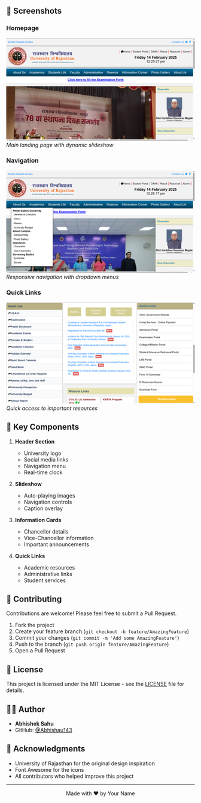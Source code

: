 
## 📸 Screenshots

### Homepage
![Homepage](screenshort\home.png)
*Main landing page with dynamic slideshow*

### Navigation
![Navigation](screenshort\home2.png)
*Responsive navigation with dropdown menus*

### Quick Links
![Quick Links](screenshort\home3.png)
*Quick access to important resources*

## 🌟 Key Components

1. **Header Section**
   - University logo
   - Social media links
   - Navigation menu
   - Real-time clock

2. **Slideshow**
   - Auto-playing images
   - Navigation controls
   - Caption overlay

3. **Information Cards**
   - Chancellor details
   - Vice-Chancellor information
   - Important announcements

4. **Quick Links**
   - Academic resources
   - Administrative links
   - Student services

## 🤝 Contributing

Contributions are welcome! Please feel free to submit a Pull Request.

1. Fork the project
2. Create your feature branch (`git checkout -b feature/AmazingFeature`)
3. Commit your changes (`git commit -m 'Add some AmazingFeature'`)
4. Push to the branch (`git push origin feature/AmazingFeature`)
5. Open a Pull Request

## 📄 License

This project is licensed under the MIT License - see the [LICENSE](LICENSE) file for details.

## 👨‍💻 Author

- **Abhishek Sahu**
- GitHub: [@Abhishau143](https://github.com/yourusername)


## 🙏 Acknowledgments

- University of Rajasthan for the original design inspiration
- Font Awesome for the icons
- All contributors who helped improve this project

---

<p align="center">
  Made with ❤️ by Your Name
</p>
